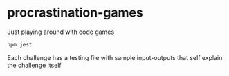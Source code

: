 # procrastination-games

Just playing around with code games

```bash
npm jest
```

Each challenge has a testing file with sample input-outputs that self explain the challenge itself